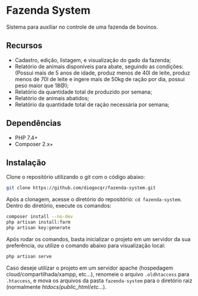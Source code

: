 # Fazenda System

Sistema para auxíliar no controle de uma fazenda de bovinos.

## Recursos

- Cadastro, edição, listagem, e visualização do gado da fazenda;
- Relatório de animais disponíveis para abate, seguindo as condições: (Possui mais de 5 anos de idade, produz menos de 40l de leite, produz menos de 70l de leite e ingere mais de 50kg de ração por dia, possui peso maior que 18@);
- Relatório da quantidade total de produzido por semana;
- Relatório de animais abatidos;
- Relatório da quantidade total de ração necessária por semana;

## Dependências

- PHP 7.4+
- Composer 2.x+

## Instalação

Clone o repositório utilizando o git com o código abaixo:
```sh
git clone https://github.com/diogocqr/fazenda-system.git
```
Após a clonagem, acesse o diretório do repositório: `cd fazenda-system`.
Dentro do diretório, execute os comandos:
```sh
composer install --no-dev
php artisan install:farm
php artisan key:generate
```
Após rodar os comandos, basta inicializar o projeto em um servidor da sua preferência, ou utilize o comando abaixo para visualização local:
```sh
php artisan serve
```
Caso deseje utilizar o projeto em um servidor apache (hospedagem cloud/compartilhada/xampp, etc...), renomeie o arquivo `.oldhtaccess` para `.htaccess`, e mova os arquivos da pasta `fazenda-system` para o diretório raiz (normalmente _htdocs_/_public_html_/_etc..._).